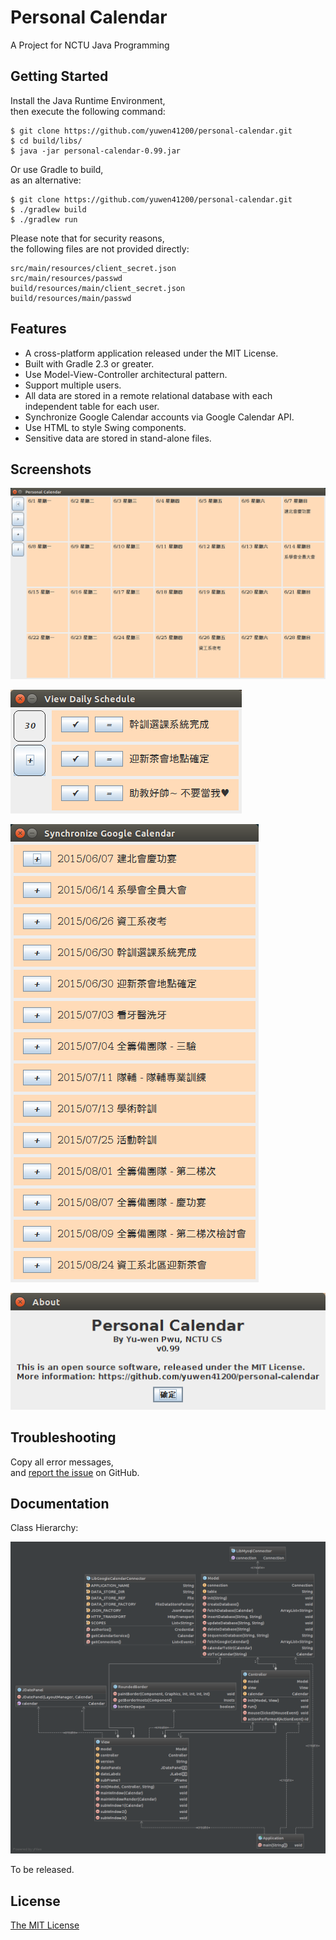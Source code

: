 # Personal Calendar #

A Project for NCTU Java Programming

## Getting Started ##

Install the Java Runtime Environment,  
then execute the following command:

```
$ git clone https://github.com/yuwen41200/personal-calendar.git
$ cd build/libs/
$ java -jar personal-calendar-0.99.jar
```

Or use Gradle to build,  
as an alternative:

```
$ git clone https://github.com/yuwen41200/personal-calendar.git
$ ./gradlew build
$ ./gradlew run
```

Please note that for security reasons,  
the following files are not provided directly:

```
src/main/resources/client_secret.json
src/main/resources/passwd
build/resources/main/client_secret.json
build/resources/main/passwd
```

## Features ##

+ A cross-platform application released under the MIT License.
+ Built with Gradle 2.3 or greater.
+ Use Model-View-Controller architectural pattern.
+ Support multiple users.
+ All data are stored in a remote relational database with each independent table for each user.
+ Synchronize Google Calendar accounts via Google Calendar API.
+ Use HTML to style Swing components.
+ Sensitive data are stored in stand-alone files.

## Screenshots ##

![Main-window][prtsc-link-0]

![Sub-window1][prtsc-link-1]

![Sub-window2][prtsc-link-2]

![Sub-window3][prtsc-link-3]

## Troubleshooting ##

Copy all error messages,  
and [report the issue][issue-link] on GitHub.

## Documentation ##

Class Hierarchy:

![UML Diagram][diagram-link]

To be released.

## License ##

[The MIT License][license-link]

[prtsc-link-0]: https://raw.githubusercontent.com/yuwen41200/personal-calendar/master/docs/screenshot0.png "Main-window"
[prtsc-link-1]: https://raw.githubusercontent.com/yuwen41200/personal-calendar/master/docs/screenshot1.png "Sub-window1"
[prtsc-link-2]: https://raw.githubusercontent.com/yuwen41200/personal-calendar/master/docs/screenshot2.png "Sub-window2"
[prtsc-link-3]: https://raw.githubusercontent.com/yuwen41200/personal-calendar/master/docs/screenshot3.png "Sub-window3"
[issue-link]: https://github.com/yuwen41200/personal-calendar/issues/new
[diagram-link]: https://raw.githubusercontent.com/yuwen41200/personal-calendar/master/docs/diagram.png "UML Diagram"
[license-link]: https://raw.githubusercontent.com/yuwen41200/personal-calendar/master/LICENSE
